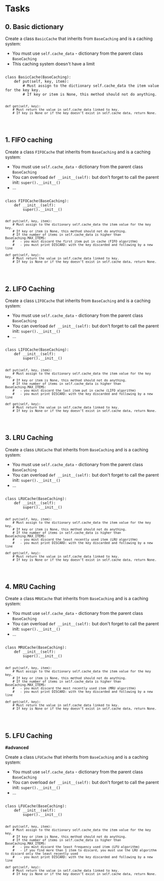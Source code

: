   <h1>Tasks</h1>
  <h2>0. Basic dictionary</h2> 
  <p>Create a class <code>BasicCache</code> that inherits from <code>BaseCaching</code> and is a caching system:</p>
  <ul>
    <li>You must use <code>self.cache_data</code> - dictionary from the parent class <code>BaseCaching</code></li>
    <li>This caching system doesn't have a limit</li>
  </ul>
  <pre><code>
class BasicCache(BaseCaching):
    def put(self, key, item):
        # Must assign to the dictionary self.cache_data the item value for the key key.
        # If key or item is None, this method should not do anything.

    def get(self, key):
        # Must return the value in self.cache_data linked to key.
        # If key is None or if the key doesn't exist in self.cache_data, return None.
  </code></pre>
  <h2>1. FIFO caching</h2>  
  <p>Create a class <code>FIFOCache</code> that inherits from <code>BaseCaching</code> and is a caching system:</p>
  <ul>
    <li>You must use <code>self.cache_data</code> - dictionary from the parent class <code>BaseCaching</code></li>
    <li>You can overload <code>def __init__(self):</code> but don't forget to call the parent init: <code>super().__init__()</code></li>
    <li>...</li>
  </ul>
  <pre><code>
class FIFOCache(BaseCaching):
    def __init__(self):
        super().__init__()

    def put(self, key, item):
        # Must assign to the dictionary self.cache_data the item value for the key key.
        # If key or item is None, this method should not do anything.
        # If the number of items in self.cache_data is higher than BaseCaching.MAX_ITEMS:
        #   - you must discard the first item put in cache (FIFO algorithm)
        #   - you must print DISCARD: with the key discarded and following by a new line

    def get(self, key):
        # Must return the value in self.cache_data linked to key.
        # If key is None or if the key doesn't exist in self.cache_data, return None.
  </code></pre>
  <h2>2. LIFO Caching</h2>  
  <p>Create a class <code>LIFOCache</code> that inherits from <code>BaseCaching</code> and is a caching system:</p>
  <ul>
    <li>You must use <code>self.cache_data</code> - dictionary from the parent class <code>BaseCaching</code></li>
    <li>You can overload <code>def __init__(self):</code> but don't forget to call the parent init: <code>super().__init__()</code></li>
    <li>...</li>
  </ul>
  <pre><code>
class LIFOCache(BaseCaching):
    def __init__(self):
        super().__init__()

    def put(self, key, item):
        # Must assign to the dictionary self.cache_data the item value for the key key.
        # If key or item is None, this method should not do anything.
        # If the number of items in self.cache_data is higher than BaseCaching.MAX_ITEMS:
        #   - you must discard the last item put in cache (LIFO algorithm)
        #   - you must print DISCARD: with the key discarded and following by a new line

    def get(self, key):
        # Must return the value in self.cache_data linked to key.
        # If key is None or if the key doesn't exist in self.cache_data, return None.
  </code></pre>

  <h2>3. LRU Caching</h2>

  <p>Create a class <code>LRUCache</code> that inherits from <code>BaseCaching</code> and is a caching system:</p>
  <ul>
    <li>You must use <code>self.cache_data</code> - dictionary from the parent class <code>BaseCaching</code></li>
    <li>You can overload <code>def __init__(self):</code> but don't forget to call the parent init: <code>super().__init__()</code></li>
    <li>...</li>
  </ul>
  <pre><code>
class LRUCache(BaseCaching):
    def __init__(self):
        super().__init__()

    def put(self, key, item):
        # Must assign to the dictionary self.cache_data the item value for the key key.
        # If key or item is None, this method should not do anything.
        # If the number of items in self.cache_data is higher than BaseCaching.MAX_ITEMS:
        #   - you must discard the least recently used item (LRU algorithm)
        #   - you must print DISCARD: with the key discarded and following by a new line

    def get(self, key):
        # Must return the value in self.cache_data linked to key.
        # If key is None or if the key doesn't exist in self.cache_data, return None.
  </code></pre>

  <h2>4. MRU Caching</h2>  
  <p>Create a class <code>MRUCache</code> that inherits from <code>BaseCaching</code> and is a caching system:</p>
  <ul>
    <li>You must use <code>self.cache_data</code> - dictionary from the parent class <code>BaseCaching</code></li>
    <li>You can overload <code>def __init__(self):</code> but don't forget to call the parent init: <code>super().__init__()</code></li>
    <li>...</li>
  </ul>
  <pre><code>
class MRUCache(BaseCaching):
    def __init__(self):
        super().__init__()

    def put(self, key, item):
        # Must assign to the dictionary self.cache_data the item value for the key key.
        # If key or item is None, this method should not do anything.
        # If the number of items in self.cache_data is higher than BaseCaching.MAX_ITEMS:
        #   - you must discard the most recently used item (MRU algorithm)
        #   - you must print DISCARD: with the key discarded and following by a new line

    def get(self, key):
        # Must return the value in self.cache_data linked to key.
        # If key is None or if the key doesn't exist in self.cache_data, return None.
  </code></pre>

  <h2>5. LFU Caching</h2>
  <p><strong>#advanced</strong></p>
  <p>Create a class <code>LFUCache</code> that inherits from <code>BaseCaching</code> and is a caching system:</p>
  <ul>
    <li>You must use <code>self.cache_data</code> - dictionary from the parent class <code>BaseCaching</code></li>
    <li>You can overload <code>def __init__(self):</code> but don't forget to call the parent init: <code>super().__init__()</code></li>
    <li>...</li>
  </ul>
  <pre><code>
class LFUCache(BaseCaching):
    def __init__(self):
        super().__init__()

    def put(self, key, item):
        # Must assign to the dictionary self.cache_data the item value for the key key.
        # If key or item is None, this method should not do anything.
        # If the number of items in self.cache_data is higher than BaseCaching.MAX_ITEMS:
        #   - you must discard the least frequency used item (LFU algorithm)
        #   - if you find more than 1 item to discard, you must use the LRU algorithm to discard only the least recently used
        #   - you must print DISCARD: with the key discarded and following by a new line

    def get(self, key):
        # Must return the value in self.cache_data linked to key.
        # If key is None or if the key doesn't exist in self.cache_data, return None.
  </code></pre>